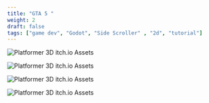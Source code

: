 ```yaml
---
title: "GTA 5 "
weight: 2
draft: false
tags: ["game dev", "Godot", "Side Scroller" , "2d", "tutorial"]
---
```




![Platformer 3D itch.io Assets](https://mihailt.itch.io/modular-tile-world)

![Platformer 3D itch.io Assets](https://jonathangeovani.itch.io/low-poly-platformer-tiles-ground)

![Platformer 3D itch.io Assets](https://screamingbrainstudios.itch.io/planet-surface-skyboxes)

![Platformer 3D itch.io Assets](https://screamingbrainstudios.itch.io/planet-surface-backgrounds-2)